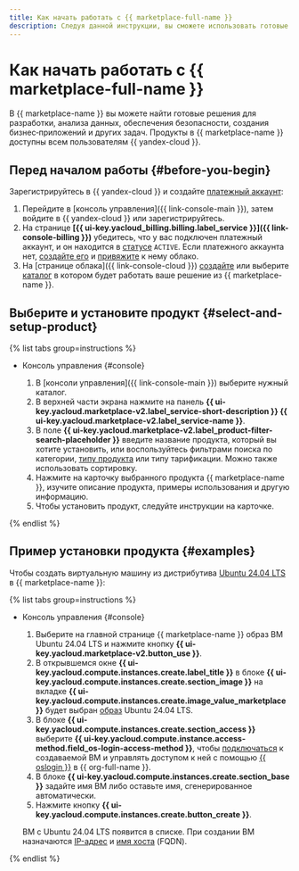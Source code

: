 ```yaml
---
title: Как начать работать с {{ marketplace-full-name }}
description: Следуя данной инструкции, вы сможете использовать готовые решения {{ yandex-cloud }} и партнеров, размещенные в {{ marketplace-name }}.
---
```



# Как начать работать с {{ marketplace-full-name }}

В {{ marketplace-name }} вы можете найти готовые решения для разработки, анализа данных, обеспечения безопасности, создания бизнес‑приложений и других задач. Продукты в {{ marketplace-name }} доступны всем пользователям {{ yandex-cloud }}.


## Перед началом работы {#before-you-begin}

Зарегистрируйтесь в {{ yandex-cloud }} и создайте [платежный аккаунт](../../../billing/concepts/billing-account.md):

1. Перейдите в [консоль управления]({{ link-console-main }}), затем войдите в {{ yandex-cloud }} или зарегистрируйтесь.
1. На странице **[{{ ui-key.yacloud_billing.billing.label_service }}]({{ link-console-billing }})** убедитесь, что у вас подключен платежный аккаунт, и он находится в [статусе](../../../billing/concepts/billing-account-statuses.md) `ACTIVE`. Если платежного аккаунта нет, [создайте его](../../../billing/quickstart/index.md) и [привяжите](../../../billing/operations/pin-cloud.md) к нему облако.
1. На [странице облака]({{ link-console-cloud }}) [создайте](../../../resource-manager/operations/folder/create.md) или выберите [каталог](../../../resource-manager/concepts/resources-hierarchy.md#folder) в котором будет работать ваше решение из {{ marketplace-name }}.


## Выберите и установите продукт {#select-and-setup-product}

{% list tabs group=instructions %}

- Консоль управления {#console}

  1. В [консоли управления]({{ link-console-main }}) выберите нужный каталог.
  1. В верхней части экрана нажмите на панель **{{ ui-key.yacloud.marketplace-v2.label_service-short-description }} {{ ui-key.yacloud.marketplace-v2.label_service-name }}**.
  1. В поле **{{ ui-key.yacloud.marketplace-v2.label_product-filter-search-placeholder }}** введите название продукта, который вы хотите установить, или воспользуйтесь фильтрами поиска по категории, [типу продукта](../../concepts/users/products-types.md) или типу тарификации. Можно также использовать сортировку.
  1. Нажмите на карточку выбранного продукта {{ marketplace-name }}, изучите описание продукта, примеры использования и другую информацию.
  1. Чтобы установить продукт, следуйте инструкции на карточке.

{% endlist %}


## Пример установки продукта {#examples}

Чтобы создать виртуальную машину из дистрибутива [Ubuntu 24.04 LTS](/marketplace/products/yc/ubuntu-2404-lts-oslogin) в {{ marketplace-name }}:

{% list tabs group=instructions %}

- Консоль управления {#console}

  1. Выберите на главной странице {{ marketplace-name }} образ ВМ Ubuntu 24.04 LTS и нажмите кнопку **{{ ui-key.yacloud.marketplace-v2.button_use }}**.
  1. В открывшемся окне **{{ ui-key.yacloud.compute.instances.create.label_title }}** в блоке **{{ ui-key.yacloud.compute.instances.create.section_image }}** на вкладке **{{ ui-key.yacloud.compute.instances.create.image_value_marketplace }}** будет выбран [образ](../../../compute/concepts/image.md) Ubuntu 24.04 LTS.
  1. В блоке **{{ ui-key.yacloud.compute.instances.create.section_access }}** выберите **{{ ui-key.yacloud.compute.instance.access-method.field_os-login-access-method }}**, чтобы [подключаться](../../../compute/operations/vm-connect/os-login.md) к создаваемой ВМ и управлять доступом к ней с помощью [{{ oslogin }}](../../../organization/concepts/os-login.md) в {{ org-full-name }}.
  1. В блоке **{{ ui-key.yacloud.compute.instances.create.section_base }}** задайте имя ВМ либо оставьте имя, сгенерированное автоматически.
  1. Нажмите кнопку **{{ ui-key.yacloud.compute.instances.create.button_create }}**.

  ВМ c Ubuntu 24.04 LTS появится в списке. При создании ВМ назначаются [IP-адрес](../../../vpc/concepts/address.md) и [имя хоста](../../../vpc/concepts/address.md#fqdn) (FQDN).

{% endlist %}

